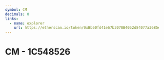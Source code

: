 ```yaml
---
symbol: CM
decimals: 0
links:
  - name: explorer
    url: https://etherscan.io/token/0xBb50fd41e67b3078B4052d84077a3685eddb7E51
---
```


# CM - 1C548526
